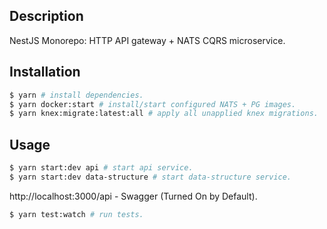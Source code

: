 ## Description

NestJS Monorepo: HTTP API gateway + NATS CQRS microservice.

## Installation

```bash
$ yarn # install dependencies.
$ yarn docker:start # install/start configured NATS + PG images.
$ yarn knex:migrate:latest:all # apply all unapplied knex migrations.
```

## Usage

```bash
$ yarn start:dev api # start api service.
$ yarn start:dev data-structure # start data-structure service.
```

http://localhost:3000/api - Swagger (Turned On by Default).

```bash
$ yarn test:watch # run tests.
```
